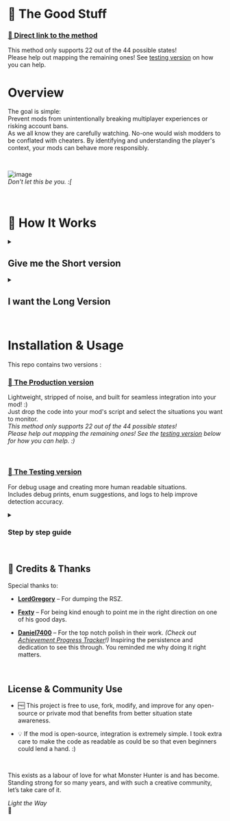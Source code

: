 # 🌟 The Good Stuff
### [🔗 Direct link to the method](https://github.com/JdotCarver/MHWS-MultiDetect/blob/main/Production%20Version/reframework/autorun/MultiDetect.lua)  
This method only supports 22 out of the 44 possible states!  
Please help out mapping the remaining ones! See [testing version](https://github.com/JdotCarver/MHWS-MultiDetect/tree/main?tab=readme-ov-file#-the-testing-version) on how you can help.
  
# Overview
The goal is simple:  
Prevent mods from unintentionally breaking multiplayer experiences or risking account bans.  
As we all know they are carefully watching. No-one would wish modders to be conflated with cheaters. By identifying and understanding the player's context, your mods can behave more responsibly.  
  
  <br />
  
![image](https://github.com/user-attachments/assets/957d5394-05f0-4592-89c0-214125fad68a)  
_Don't let this be you. :[_
  
  <br />

# 🔎 How It Works
<details>
<summary><h2> Give me the Short version </h2></summary>  

- The game has an internal tracker of the player's situation.  
- This script reveals every single situation change.  
- Since only some situations are ban worthy (say, playing Arena Quests = High chance of Ban, Offline = Low Chance of ban), your mod can use that information to only activate itself in the situations that you have set as Safe. :)  
</details> 
<details>
<summary><h2> I want the Long Version </h2></summary>
  
This project hooks the ```ToArray()``` method of the internal ```List<app.cGUIMaskContentsManager.SITUATION>``` type in REFramework. When the situation list changes (i.e., the player's in-game situation updates), the hook intercepts the new data and compares it to the last known situations. This function is **only** called when a situation change arises, making it extra efficient.

### Possible Situations
MH:Wilds tracks the changes in and out of these situations :    [🔗 **Possible Situations**](https://github.com/JdotCarver/MHWS-Multidetect/blob/67cc4e1e780a57c255a926d77d6249691b841946/Test%20Version/Possible_Situations.lua#L1)  

So if your mod can benefit from detecting when the player is in a Multiplayer quest, Hosting an Arena, in the Training Area, or Playing Offline for example, this system is built for you!  
Keep in mind that this list will most likely grow as they add more features to the game, so if you find a new situation or improve the logic, PRs are warmly welcome.  
</details>
  
  <br />
  

# Installation & Usage
This repo contains two versions :

### [🔗 The Production version](https://github.com/JdotCarver/MHWS-MultiDetect/blob/main/Production%20Version/reframework/autorun/MultiDetect.lua)  
Lightweight, stripped of noise, and built for seamless integration into your mod! :)  
Just drop the code into your mod's script and select the situations you want to monitor.  
*This method only supports 22 out of the 44 possible states!*  
*Please help out mapping the remaining ones! See the [testing version](https://github.com/JdotCarver/MHWS-MultiDetect/tree/main?tab=readme-ov-file#-the-testing-version) below for how you can help. :)*
  
  <br />

### [🔗 The Testing version](https://github.com/JdotCarver/MHWS-MultiDetect/releases/)  
For debug usage and creating more human readable situations.  
Includes debug prints, enum suggestions, and logs to help improve detection accuracy.  
<details><summary><h3>Step by step guide</h3></summary>

1. Put the files like this in your reframework folder :
```
MonsterHunterWilds
        │
        └── reframework/
                  │
                  └── autorun/
                          │
                          ├─ MultiDetect_Testing.lua
                          └── MultiDetect_TestingFiles/
                                          │
                                          ├─ MD_Known_Situations.lua
                                          └─ MD_Possible_Situations.lua     
```
2. Open MH:Wilds and in REFramework `Spawn Debug Console` to see the logs it prints while you test in-game.
   
   ![image](https://github.com/user-attachments/assets/87c75911-d1e9-4ea0-bf54-2601eba6dde1)  
   _Here we can see that game does the transition Out  
   of Suja and Into Grand Hub as 2 distinct events_

\
3. When a new un-confirmed situation arises, the log will notify you and attempt to suggest possible candidates.  
4. When you are pretty sure you can confirm the situation, add it in ```MD_Known_Situations.lua```, and save.  
5. In REFramework, `Reset scripts` and continue finding unconfirmed situations.  

  \
    ![image](https://github.com/user-attachments/assets/3ef37ae9-fff9-4ec2-a191-20e105bdcd9b)  
    _Location of the_ `Reset Scripts` _and_ `Spawn Debug Console` _buttons_

</details>


  
  <br />
  

## 🙏 Credits & Thanks
Special thanks to:

- [**LordGregory**](https://github.com/Synthlight) – For dumping the RSZ.
- [**Fexty**](https://github.com/Fexty12573) – For being kind enough to point me in the right direction on one of his good days.
- [**Daniel7400**](https://github.com/Daniel7400) – For the top notch polish in their work. _(Check out [Achievement Progress Tracker](https://www.nexusmods.com/monsterhunterwilds/mods/721)!)_ Inspiring the persistence and dedication to see this through. You reminded me why doing it right matters.
  
  <br />
 
## License & Community Use
- 🆓 This project is free to use, fork, modify, and improve for any open-source or private mod that benefits from better situation state awareness.  
- 💡 If the mod is open-source, integration is extremely simple. I took extra care to make the code as readable as could be so that even beginners could lend a hand. :)    
  
  <br />
 
This exists as a labour of love for what Monster Hunter is and has become. Standing strong for so many years, and with such a creative community, let’s take care of it.  

_Light the Way_  
🌟  
